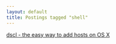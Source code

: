 ```yaml
---
layout: default
title: Postings tagged "shell"
---
```

[dscl - the easy way to add hosts on OS X](http:///2009/07/dscl-the-easy-way-to-add-hosts-on-osx)<br />

